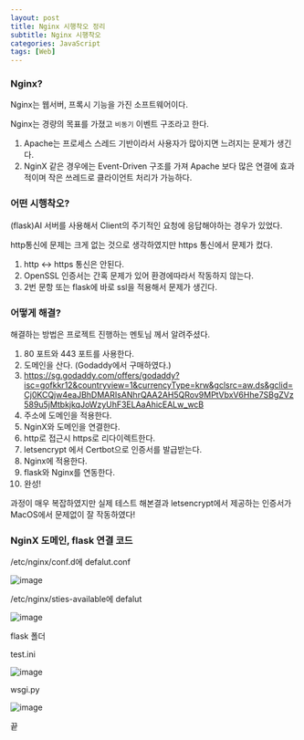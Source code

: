 ```yaml
---
layout: post
title: Nginx 시행착오 정리
subtitle: Nginx 시행착오
categories: JavaScript
tags: [Web]
---
```


### Nginx?

Nginx는 웹서버, 프록시 기능을 가진 소프트웨어이다.

Nginx는 경량의 목표를 가졌고 `비동기` 이벤트 구조라고 한다.

1. Apache는 프로세스 스레드 기반이라서 사용자가 많아지면 느려지는 문제가 생긴다.
2. NginX 같은 경우에는 Event-Driven 구조를 가져 Apache 보다 많은 연결에 효과적이며 작은 쓰레드로 클라이언트 처리가 가능하다.


### 어떤 시행착오?

(flask)AI 서버를 사용해서 Client의 주기적인 요청에 응답해야하는 경우가 있었다.

http통신에 문제는 크게 없는 것으로 생각하였지만 https 통신에서 문제가 컸다.

1. http <-> https 통신은 안된다.
2. OpenSSL 인증서는 간혹 문제가 있어 환경에따라서 작동하지 않는다.
3. 2번 문항 또는 flask에 바로 ssl을 적용해서 문제가 생긴다.

### 어떻게 해결?

해결하는 방법은 프로젝트 진행하는 멘토님 께서 알려주셨다.

1. 80 포트와 443 포트를 사용한다.
2. 도메인을 산다. (Godaddy에서 구매하였다.)
3. https://sg.godaddy.com/offers/godaddy?isc=gofkkr12&countryview=1&currencyType=krw&gclsrc=aw.ds&gclid=Cj0KCQjw4eaJBhDMARIsANhrQAA2AH5QRov9MPtVbxV6Hhe7SBgZVz589u5jMtbkjkqJoWzyUhF3ELAaAhicEALw_wcB
4. 주소에 도메인을 적용한다.
5. NginX와 도메인을 연결한다.
6. http로 접근시 https로 리다이렉트한다.
7. letsencrypt 에서 Certbot으로 인증서를 발급받는다.
8. Nginx에 적용한다.
9. flask와 Nginx를 연동한다.
10. 완성!

과정이 매우 복잡하였지만 실제 테스트 해본결과 letsencrypt에서 제공하는 인증서가 MacOS에서 문제없이 잘 작동하였다!

### NginX 도메인, flask 연결 코드

/etc/nginx/conf.d에 defalut.conf

![image](https://user-images.githubusercontent.com/62547169/132802009-c8cca4ad-b6de-4374-8b93-c144cd652c2d.png)

/etc/nginx/sties-available에 defalut

![image](https://user-images.githubusercontent.com/62547169/132802286-ed5974cf-ae89-409b-863c-9ee4c41953e2.png)


flask 폴더

test.ini

![image](https://user-images.githubusercontent.com/62547169/132802596-d680b913-88dd-4b5a-8f7a-8b1bdfdd58f8.png)

wsgi.py

![image](https://user-images.githubusercontent.com/62547169/132802396-24679c3f-f2e1-428e-81fd-cee72fdd8d3b.png)



끝

